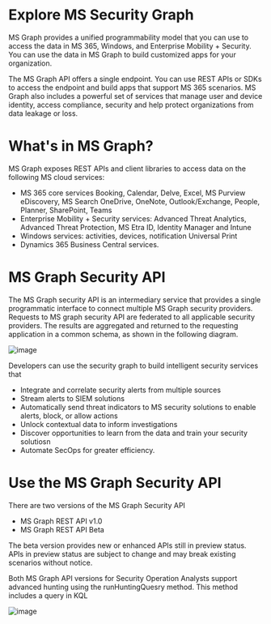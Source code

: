 # Explore MS Security Graph
MS Graph provides a unified programmability model that you can use to access the data in MS 365, Windows, and Enterprise Mobility + Security. You can use the data in MS Graph to build customized apps for your organization.

The MS Graph API offers a single endpoint. You can use REST APIs or SDKs to access the endpoint and build apps that support MS 365 scenarios. MS Graph also includes a powerful set of services that manage user and device identity, access compliance, security and help protect organizations from data leakage or loss. 

# What's in MS Graph?
MS Graph exposes REST APIs and client libraries to access data on the following MS cloud services:

- MS 365 core services Booking, Calendar, Delve, Excel, MS Purview eDiscovery, MS Search OneDrive, OneNote, Outlook/Exchange, People, Planner, SharePoint, Teams
- Enterprise Mobility + Security services: Advanced Threat Analytics, Advanced Threat Protection, MS Etra ID, Identity Manager and Intune
- Windows services: activities, devices, notification Universal Print
- Dynamics 365 Business Central services.


# MS Graph Security API
The MS Graph security API is an intermediary service that provides a single programmatic interface to connect multiple MS Graph security providers. Requests to MS graph security API are federated to all applicable security providers. The results are aggregated and returned to the requesting application in a common schema, as shown in the following diagram. 

![image](https://github.com/Shawn-Nichol/Microsoft/assets/30714313/ed80982f-e88c-48a5-ac9d-aef642e126bc)

Developers can use the security graph to build intelligent security services that 
- Integrate and correlate security alerts from multiple sources
- Stream alerts to SIEM solutions
- Automatically send threat indicators to MS security solutions to enable alerts, block, or allow actions
- Unlock contextual data to inform investigations
- Discover opportunities to learn from the data and train your security solutiosn
- Automate SecOps for greater efficiency.

# Use the MS Graph Security API
There are two versions of the MS Graph Security API
- MS Graph REST API v1.0
- MS Graph REST API Beta

The beta version provides new or enhanced APIs still in preview status. APIs in preview status are subject to change and may break existing scenarios without notice. 

Both MS Graph API versions for Security Operation Analysts support advanced hunting using the runHuntingQuesry method. This method includes a query in KQL

![image](https://github.com/Shawn-Nichol/Microsoft/assets/30714313/96c0ed13-cfc0-4399-ad6a-76c283948749)









  
